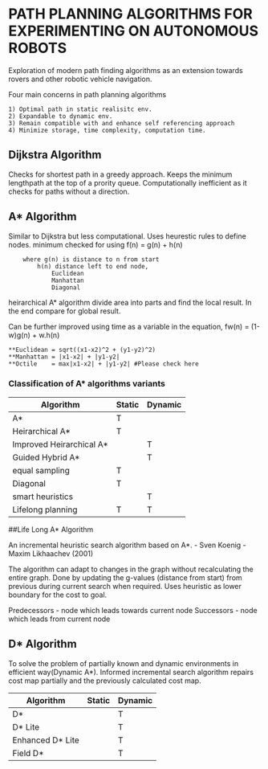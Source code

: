 
# PATH PLANNING ALGORITHMS FOR EXPERIMENTING ON AUTONOMOUS ROBOTS

Exploration of modern path finding algorithms as an extension towards rovers and other robotic vehicle navigation.


Four main concerns in path planning algorithms

	1) Optimal path in static realisitc env.
	2) Expandable to dynamic env.
	3) Remain compatible with and enhance self referencing approach
	4) Minimize storage, time complexity, computation time.

## Dijkstra Algorithm 
Checks for shortest path in a greedy approach. Keeps the minimum lengthpath at the top of a prority queue. Computationally inefficient as it checks for paths without a direction. 


## A* Algorithm 

Similar to Dijkstra but less computational. Uses heurestic rules to define nodes.
	minimum checked for using 
		f(n) = g(n) + h(n)

		where g(n) is distance to n from start 
			h(n) distance left to end node,	
				Euclidean 
				Manhattan
				Diagonal
heirarchical A* algorithm divide area into parts and find the local result. In the end compare for global result.


Can be further improved using time as a variable in the equation,
	fw(n) = (1-w)g(n) + w.h(n)

	**Euclidean = sqrt((x1-x2)^2 + (y1-y2)^2)
	**Manhattan = |x1-x2| + |y1-y2|
	**Octile    = max|x1-x2| + |y1-y2| #Please check here

### Classification of A* algorithms variants

|     Algorithm               |  Static    |  Dynamic  |
|-----------------------------|------------|-----------|
|     A*                      |  T         |           |
|     Heirarchical A*         |  T         |           |
|     Improved Heirarchical A*|            |  T        |
|     Guided Hybrid A*        |            |  T        |
|     equal sampling          |  T         |           |
|     Diagonal     			  |  T         |           |
|     smart heuristics        |	           |  T        |
|     Lifelong planning       |  T         |  T        |



##Life Long A* Algorithm 

An incremental heuristic search algorithm based on A*.
     - Sven Koenig
	 - Maxim Likhaachev
	 (2001)

The algorithm can adapt to changes in the graph without recalculating the entire graph.
Done by updating the g-values (distance from start) from previous during current search when required.
Uses heuristic as lower boundary for the cost to goal.


Predecessors  - node which leads towards current node
Successors - node which leads from current node



## D* Algorithm 

To solve the problem of partially known and dynamic environments in efficient way(Dynamic A*). Informed incremental search algorithm repairs cost map partially and the previously calculated cost map.



|     Algorithm       |  Static    |  Dynamic  |
|---------------------|------------|-----------|
|     D*              |            |  T        |
|     D* Lite         |            |  T        |
|    Enhanced D* Lite |            |  T        |
|     Field D*        |            |  T        |



